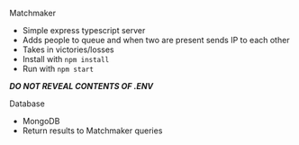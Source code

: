 Matchmaker
- Simple express typescript server
- Adds people to queue and when two are present sends IP to each other
- Takes in victories/losses
- Install with ``npm install``
- Run with ``npm start``

***DO NOT REVEAL CONTENTS OF .ENV***

Database
- MongoDB
- Return results to Matchmaker queries

